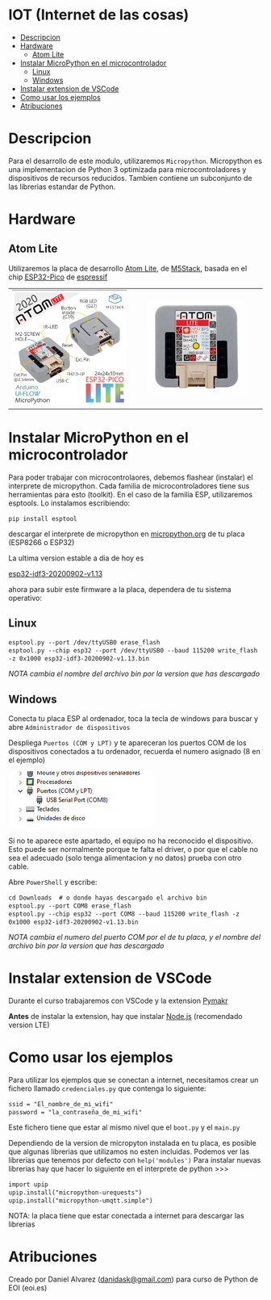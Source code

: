 <h1> IOT (Internet de las cosas)</h1>

- [Descripcion](#descripcion)
- [Hardware](#hardware)
  - [Atom Lite](#atom-lite)
- [Instalar MicroPython en el microcontrolador](#instalar-micropython-en-el-microcontrolador)
  - [Linux](#linux)
  - [Windows](#windows)
- [Instalar extension de VSCode](#instalar-extension-de-vscode)
- [Como usar los ejemplos](#como-usar-los-ejemplos)
- [Atribuciones](#atribuciones)


# Descripcion

Para el desarrollo de este modulo, utilizaremos `Micropython`. Micropython es una implementacion de Python 3 optimizada para microcontroladores y dispositivos de recursos reducidos. Tambien contiene un subconjunto de las librerias estandar de Python.


# Hardware

## Atom Lite


Utilizaremos la placa de desarrollo [Atom Lite](https://m5stack.com/products/atom-lite-esp32-development-kit), de [M5Stack](https://m5stack.com), basada en el chip [ESP32-Pico](https://www.espressif.com/en/products/socs/esp32) de [espressif](https://www.espressif.com/)


<table><rd>
    <td><img src="imgs\Atom_lite_01.png" alt="Atom_lite" title="Atom_lite" width="90%" /></td>
    <td><img src="imgs\Atom_lite_02.png" alt="Atom_lite" title="Atom_lite" width="90%" /></td>
</rd></table>


# Instalar MicroPython en el microcontrolador

Para poder trabajar con microcontrolaores, debemos flashear (instalar) el interprete de micropython. Cada familia de microcontroladores tiene sus herramientas para esto (toolkit). En el caso de la familia ESP, utilizaremos esptools. Lo instalamos escribiendo:
```
pip install esptool
```
descargar el interprete de micropython en [micropython.org](https://micropython.org/download/) de tu placa (ESP8266 o ESP32)

La ultima version estable a dia de hoy es 

[esp32-idf3-20200902-v1.13](https://micropython.org/resources/firmware/esp32-idf3-20200902-v1.13.bin)

ahora para subir este firmware a la placa, dependera de tu sistema operativo:


## Linux

```
esptool.py --port /dev/ttyUSB0 erase_flash
esptool.py --chip esp32 --port /dev/ttyUSB0 --baud 115200 write_flash -z 0x1000 esp32-idf3-20200902-v1.13.bin
```
<em>NOTA cambia el nombre del archivo bin por la version que has descargado</em>

## Windows

Conecta tu placa ESP al ordenador, toca la tecla de windows para buscar y abre `Administrador de dispositivos`

Despliega `Puertos (COM y LPT)` y te apareceran los puertos COM de los dispositivos conectados a tu ordenador, recuerda el numero asignado (8 en el ejemplo)
  
![administrador_dispositivos](imgs\administrador_dispositivos.png)

Si no te aparece este apartado, el equipo no ha reconocido el dispositivo. Esto puede ser normalmente porque te falta el driver, o por que el cable no sea el adecuado (solo tenga alimentacion y no datos) prueba con otro cable.

Abre `PowerShell`  y escribe:

```
cd Downloads  # o donde hayas descargado el archivo bin
esptool.py --port COM8 erase_flash
esptool.py --chip esp32 --port COM8 --baud 115200 write_flash -z 0x1000 esp32-idf3-20200902-v1.13.bin

```
<em>NOTA cambia el numero del puerto COM por el de tu placa, y el nombre del archivo bin por la version que has descargado</em>


# Instalar extension de VSCode

Durante el curso trabajaremos con VSCode y la extension [Pymakr](https://marketplace.visualstudio.com/items?itemName=pycom.Pymakr)

**Antes** de instalar la extension, hay que instalar [Node.js](https://nodejs.org) (recomendado version LTE)


# Como usar los ejemplos

Para utilizar los ejemplos que se conectan a internet, necesitamos crear un fichero 
llamado `credenciales.py` que contenga lo siguiente:
```
ssid = "El_nombre_de_mi_wifi"
password = "la_contraseña_de_mi_wifi"
```
Este fichero tiene que estar al mismo nivel que el `boot.py` y el `main.py`

Dependiendo de la version de micropyton instalada en tu placa, es posible que algunas librerias que utilizamos no esten incluidas. Podemos ver las librerias que tenemos por defecto con `help('modules')`
Para instalar nuevas librerias hay que hacer lo siguiente en el interprete de python >>>
```
import upip
upip.install("micropython-urequests")
upip.install("micropython-umqtt.simple")
```
NOTA: la placa tiene que estar conectada a internet para descargar las librerias


# Atribuciones
Creado por Daniel Alvarez (danidask@gmail.com) para curso de Python de EOI (eoi.es)

